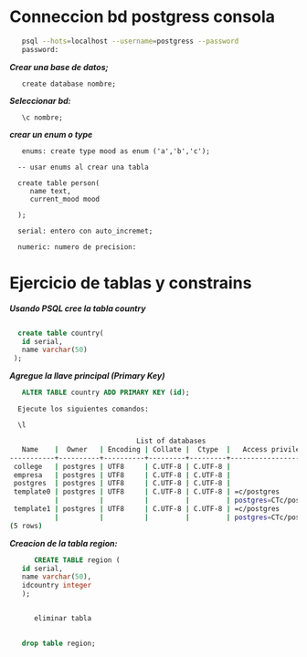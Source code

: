 
# Conneccion bd postgress consola
   ```bash
      psql --hots=localhost --username=postgress --password
      password: 
   ```
   
   ***Crear una base de datos;***
   
   ```postgresql
      create database nombre;
   ```
   
   ***Seleccionar bd:***
   ```postgresql
      \c nombre;
   ```
   ***crear un enum o type***
   ```postgresql
      enums: create type mood as enum ('a','b','c');
   ```
        
      
      -- usar enums al crear una tabla

      create table person(
         name text,
         current_mood mood

      );

      serial: entero con auto_incremet;

      numeric: numero de precision:
   

 # Ejercicio de tablas y constrains

      
   ***Usando PSQL cree la tabla country***

```sql

  create table country(
   id serial,
   name varchar(50)
 );

``` 

   ***Agregue la llave principal (Primary Key)***

```sql
   ALTER TABLE country ADD PRIMARY KEY (id);

```

      Ejecute los siguientes comandos:

 ```postgresql
   \l
 ```

```bash
                               List of databases
   Name    |  Owner   | Encoding | Collate |  Ctype  |   Access privileges   
-----------+----------+----------+---------+---------+-----------------------
 college   | postgres | UTF8     | C.UTF-8 | C.UTF-8 | 
 empresa   | postgres | UTF8     | C.UTF-8 | C.UTF-8 | 
 postgres  | postgres | UTF8     | C.UTF-8 | C.UTF-8 | 
 template0 | postgres | UTF8     | C.UTF-8 | C.UTF-8 | =c/postgres          +
           |          |          |         |         | postgres=CTc/postgres
 template1 | postgres | UTF8     | C.UTF-8 | C.UTF-8 | =c/postgres          +
           |          |          |         |         | postgres=CTc/postgres
(5 rows)

```


   ***Creacion de la tabla region:***

```sql
      CREATE TABLE region (
   id serial,
   name varchar(50),
   idcountry integer
   );


      eliminar tabla

   
   drop table region;
```










